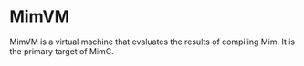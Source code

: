 # MimVM

MimVM is a virtual machine that evaluates the results of compiling Mim. It is the primary target of MimC.
